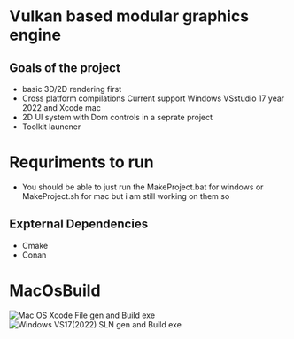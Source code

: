 # Vulkan based modular graphics engine

## Goals of the project

- basic 3D/2D rendering first 
- Cross platform compilations Current support Windows VSstudio 17 year 2022 and Xcode mac 
- 2D UI system with Dom controls in a seprate project 
- Toolkit launcner 


# Requriments to run 
- You should be able to just run the MakeProject.bat for windows or MakeProject.sh for mac but i am still working on them so 
## Expternal Dependencies 
- Cmake 
- Conan 


# MacOsBuild

![Mac OS Xcode File gen and Build exe](https://github.com/jaibeer72/VulkanGFX/actions/workflows/build_Xcode_Proj.yml/badge.svg?branch=main)
![Windows VS17(2022) SLN gen and Build exe](https://github.com/jaibeer72/VulkanGFX/actions/workflows/build_Xcode_Proj.yml/badge.svg?branch=main)